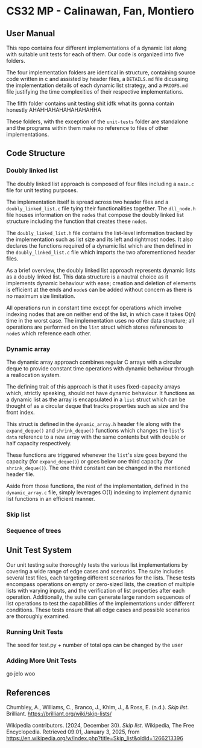 # CS32 MP - Calinawan, Fan, Montiero

## User Manual
This repo contains four different implementations of a dynamic list along with suitable unit tests for each of them. Our code is organized into five folders. 

The four implementation folders are identical in structure, containing source code written in c and assisted by header files, a `DETAILS.md` file dicussing the implementation details of each dynamic list strategy, and a `PROOFS.md` file justifying the time complexities of their respective implementations.

The fifth folder contains unit testing shit idfk what its gonna contain honestly AHAHHAHAHAHAHAHAHHA

These folders, with the exception of the `unit-tests` folder are standalone and the programs within them make no reference to files of other implementations.

<insert instructions on how to use unit tests and how to use the implementations>

## Code Structure
### Doubly linked list
The doubly linked list approach is composed of four files including a `main.c` file for unit testing purposes. 

The implementation itself is spread across two header files and a `doubly_linked_list.c` file tying their functionalities together. The `dll_node.h` file houses information on the `node`s that compose the doubly linked list structure including the function that creates these `node`s.

The `doubly_linked_list.h` file contains the list-level information tracked by the implementation such as list size and its left and rightmost nodes. It also declares the functions required of a dynamic list which are then defined in the `doubly_linked_list.c` file which imports the two aforementioned header files.

As a brief overview, the doubly linked list approach represents dynamic lists as a doubly linked list. This data structure is a nautral choice as it implements dynamic behaviour with ease; creation and deletion of elements is efficient at the ends and `node`s can be added without concern as there is no maximum size limitation. 

All operations run in constant time except for operations which involve indexing nodes that are on neither end of the list, in which case it takes O(n) time in the worst case. The implementation uses no other data structure; all operations are performed on the `list` struct which stores references to `node`s which reference each other.

### Dynamic array
The dynamic array approach combines regular C arrays with a circular deque to provide constant time operations with dynamic behaviour through a reallocation system. 

The defining trait of this approach is that it uses fixed-capacity arrays which, strictly speaking, should not have dynamic behaviour. It functions as a dynamic list as the array is encapsulated in a `list` struct which can be thought of as a circular deque that tracks properties such as size and the front index.

This struct is defined in the `dynamic_array.h` header file along with the `expand_deque()` and `shrink_deque()` functions which changes the `list`'s `data` reference to a new array with the same contents but with double or half capacity respectively. 

These functions are triggered whenever the `list`'s size goes beyond the capacity (for `expand_deque()`) or goes below one third capacity (for `shrink_deque()`). The one third constant can be changed in the mentioned header file.

Aside from those functions, the rest of the implementation, defined in the `dynamic_array.c` file, simply leverages O(1) indexing to implement dynamic list functions in an efficient manner.

### Skip list
### Sequence of trees

## Unit Test System
Our unit testing suite thoroughly tests the various list implementations by covering a wide range of edge cases and scenarios. The suite includes several test files, each targeting different scenarios for the lists. These tests encompass operations on empty or zero-sized lists, the creation of multiple lists with varying inputs, and the verification of list properties after each operation. Additionally, the suite can generate large random sequences of list operations to test the capabilities of the implementations under different conditions. These tests ensure that all edge cases and possible scenarios are thoroughly examined.
### Running Unit Tests
The seed for test.py + number of total ops can be changed by the user 
### Adding More Unit Tests
go jelo woo

## References
Chumbley, A., Williams, C., Branco, J., Khim, J., & Ross, E. (n.d.). *Skip list*. Brilliant. https://brilliant.org/wiki/skip-lists/ 


Wikipedia contributors. (2024, December 30). *Skip list*. Wikipedia, The Free Encyclopedia. Retrieved 09:01, January 3, 2025, from https://en.wikipedia.org/w/index.php?title=Skip_list&oldid=1266213396
